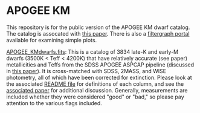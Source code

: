 # APOGEE KM
This repository is for the public version of the APOGEE KM dwarf catalog. The catalog is assocated with [this paper](http://adsabs.harvard.edu/abs/2016arXiv160503732S). There is also a [filtergraph portal](https://filtergraph.com/apogee_km_dwarf_colors) available for examining simple plots. 

[APOGEE_KMdwarfs.fits](APOGEE_KMdwarf.fits): This is a catalog of 3834 late-K and early-M dwarfs (3500K < Teff < 4200K) that have relatively accurate (see paper) metallicities and Teffs from the SDSS APOGEE ASPCAP pipeline (discussed in [this paper](http://adsabs.harvard.edu/cgi-bin/bib_query?arXiv:1510.07635)). It is cross-matched with SDSS, 2MASS, and WISE photometry, all of which have been corrected for extinction. Please look at the associated [README file](APOGEE_KMdwarf.README.txt) for definitions of each column, and see the [associated paper](http://adsabs.harvard.edu/abs/2016arXiv160503732S) for additional discussion. Generally, measurements are included whether they were considered "good" or "bad," so please pay attention to the various flags included.